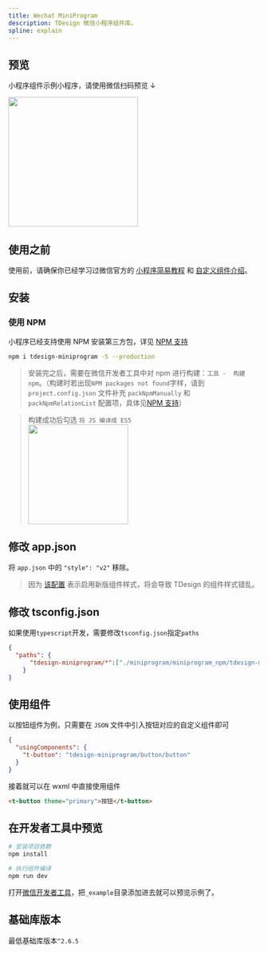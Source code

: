 ```yaml
---
title: Wechat MiniProgram
description: TDesign 微信小程序组件库。
spline: explain
---
```


## 预览

小程序组件示例小程序，请使用微信扫码预览 ↓
<br/>

<img width="260" src="https://tdesign.gtimg.com/site/qrcode.jpeg" />

## 使用之前

使用前，请确保你已经学习过微信官方的 [小程序简易教程](https://developers.weixin.qq.com/miniprogram/dev/framework/) 和 [自定义组件介绍](https://developers.weixin.qq.com/miniprogram/dev/framework/custom-component/)。

## 安装

### 使用 NPM

小程序已经支持使用 NPM 安装第三方包，详见 [NPM 支持](https://developers.weixin.qq.com/miniprogram/dev/devtools/npm.html?search-key=npm)

```bash
npm i tdesign-miniprogram -S --production
```

> 安装完之后，需要在微信开发者工具中对 npm 进行构建：`工具 -  构建 npm`。（构建时若出现`NPM packages not found`字样，请到 `project.config.json` 文件补充 `packNpmManually` 和 `packNpmRelationList` 配置项，具体见[NPM 支持](https://developers.weixin.qq.com/miniprogram/dev/devtools/npm.html?search-key=npm)）


> 构建成功后勾选 `将 JS 编译成 ES5`
> <br/>
><img width="200" src="https://tdesign.gtimg.com/miniprogram/docs/getting-started.png" />


## 修改 app.json

将 `app.json` 中的 `"style": "v2"` 移除。

> 因为 [该配置](https://developers.weixin.qq.com/miniprogram/dev/reference/configuration/app.html#style) 表示启用新版组件样式，将会导致 TDesign 的组件样式错乱。

## 修改 tsconfig.json
如果使用`typescript`开发，需要修改`tsconfig.json`指定`paths`
```json
{
  "paths": {
      "tdesign-miniprogram/*":["./miniprogram/miniprogram_npm/tdesign-miniprogram/*"]
    }
}
```

## 使用组件

以按钮组件为例，只需要在 `JSON` 文件中引入按钮对应的自定义组件即可

```json
{
  "usingComponents": {
    "t-button": "tdesign-miniprogram/button/button"
  }
}
```

接着就可以在 wxml 中直接使用组件

```html
<t-button theme="primary">按钮</t-button>
```

## 在开发者工具中预览

```bash
# 安装项目依赖
npm install

# 执行组件编译
npm run dev
```

打开[微信开发者工具](https://mp.weixin.qq.com/debug/wxadoc/dev/devtools/download.html)，把`_example`目录添加进去就可以预览示例了。

## 基础库版本

最低基础库版本`^2.6.5`
